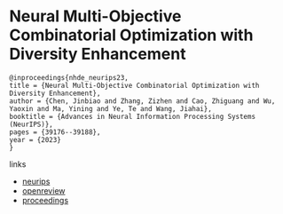 # Neural Multi-Objective Combinatorial Optimization with Diversity Enhancement

```
@inproceedings{nhde_neurips23,
title = {Neural Multi-Objective Combinatorial Optimization with Diversity Enhancement},
author = {Chen, Jinbiao and Zhang, Zizhen and Cao, Zhiguang and Wu, Yaoxin and Ma, Yining and Ye, Te and Wang, Jiahai},
booktitle = {Advances in Neural Information Processing Systems (NeurIPS)},
pages = {39176--39188},
year = {2023}
}
```

links
- [neurips](https://nips.cc/Conferences/2023/Schedule?showEvent=71881)
- [openreview](https://openreview.net/forum?id=N4JkStI1fe)
- [proceedings](https://papers.nips.cc//paper_files/paper/2023/hash/7b5ae891000049b91b3b62de596b1560-Abstract-Conference.html)
